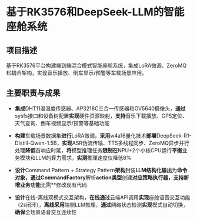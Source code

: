 # 基于RK3576和DeepSeek-LLM的智能座舱系统

## 项目描述
基于RK3576平台构建端到端混合模式智能座舱系统，集成LoRA微调、ZeroMQ松耦合架构，实现音乐播放、倒车显示/预警等车载场景应用。

## 主要职责与成果

- **集成**DHT11温湿度传感器、AP3216C三合一传感器和OV5640摄像头，**通过**sysfs接口和设备树配置**实现**硬件资源映射，**支持**音乐下载播放、GPS定位、天气查询、倒车视频显示/预警等基础功能

- **构建**车载场景数据集**进行**LoRA微调，**采用**w4a16量化技术**部署**DeepSeek-R1-Distill-Qwen-1.5B，**实现**ASR伪流传输、TTS多线程同步、ZeroMQ异步并行处理**降低**首响应时延，**将**模型推理任务**限制在**NPU+2个小核CPU运行**平衡**业务模块和LLM的算力需求，**实测**推理速度仅降低8%

- **设计**Command Pattern + Strategy Pattern**架构**封装**LLM结构化输出**为**命令对象，**通过**CommandFactory**解析**action类型**创建**对应策略执行器，**支持**新增业务功能**无需**修改现有代码

- **设计**在线-离线双模式交互架构，**在线通过**云端API调用**实现**座舱语音交互功能（2s闭环），**离线采用**端侧LLM推理，**通过**网络状态检测**实现**模式自动切换，**确保**全场景语音交互连续性 
